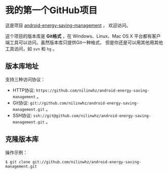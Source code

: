 # 我的第一个GitHub项目

这是项目 [android-energy-saving-management](https://github.com/nilinwhz/android-energy-saving-management) ，
欢迎访问。

这个项目的版本库是 **Git格式** ，在 Windows、Linux、Mac OS X
平台都有客户端工具可以访问。虽然版本库只提供Git一种格式，
但是你还是可以用其他用其他工具访问，如 ``svn`` 和 ``hg`` 。

## 版本库地址

支持三种访问协议：

* HTTP协议: `https://github.com/nilinwhz/android-energy-saving-management` 。
* Git协议: `git://github.com/nilinwhz/android-energy-saving-management.git` 。
* SSH协议: `ssh://git@github.com/nilinwhz/android-energy-saving-management.git` 。

## 克隆版本库

操作示例：

    $ git clone git://github.com/nilinwhz/android-energy-saving-management.git
 
